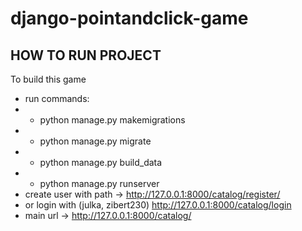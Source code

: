 # django-pointandclick-game
## HOW TO RUN PROJECT
To build this game
+ run commands: 
+ + python manage.py makemigrations
+ + python manage.py migrate
+ + python manage.py build_data
+ + python manage.py runserver
+ create user with path  ->   http://127.0.0.1:8000/catalog/register/
+ or login with (julka, zibert230)   http://127.0.0.1:8000/catalog/login
+ main url -> http://127.0.0.1:8000/catalog/
